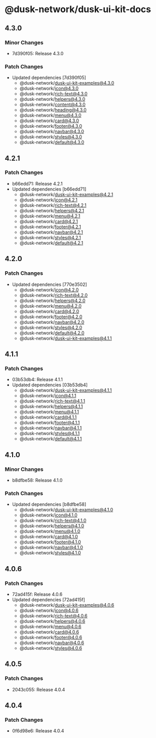 # @dusk-network/dusk-ui-kit-docs

## 4.3.0

### Minor Changes

- 7d390f05: Release 4.3.0

### Patch Changes

- Updated dependencies [7d390f05]
  - @dusk-network/dusk-ui-kit-examples@4.3.0
  - @dusk-network/icon@4.3.0
  - @dusk-network/rich-text@4.3.0
  - @dusk-network/helpers@4.3.0
  - @dusk-network/content@4.3.0
  - @dusk-network/heading@4.3.0
  - @dusk-network/menu@4.3.0
  - @dusk-network/card@4.3.0
  - @dusk-network/footer@4.3.0
  - @dusk-network/navbar@4.3.0
  - @dusk-network/styles@4.3.0
  - @dusk-network/default@4.3.0

## 4.2.1

### Patch Changes

- b66edd71: Release 4.2.1
- Updated dependencies [b66edd71]
  - @dusk-network/dusk-ui-kit-examples@4.2.1
  - @dusk-network/icon@4.2.1
  - @dusk-network/rich-text@4.2.1
  - @dusk-network/helpers@4.2.1
  - @dusk-network/menu@4.2.1
  - @dusk-network/card@4.2.1
  - @dusk-network/footer@4.2.1
  - @dusk-network/navbar@4.2.1
  - @dusk-network/styles@4.2.1
  - @dusk-network/default@4.2.1

## 4.2.0

### Patch Changes

- Updated dependencies [770e3502]
  - @dusk-network/icon@4.2.0
  - @dusk-network/rich-text@4.2.0
  - @dusk-network/helpers@4.2.0
  - @dusk-network/menu@4.2.0
  - @dusk-network/card@4.2.0
  - @dusk-network/footer@4.2.0
  - @dusk-network/navbar@4.2.0
  - @dusk-network/styles@4.2.0
  - @dusk-network/default@4.2.0
  - @dusk-network/dusk-ui-kit-examples@4.1.1

## 4.1.1

### Patch Changes

- 03b53db4: Release 4.1.1
- Updated dependencies [03b53db4]
  - @dusk-network/dusk-ui-kit-examples@4.1.1
  - @dusk-network/icon@4.1.1
  - @dusk-network/rich-text@4.1.1
  - @dusk-network/helpers@4.1.1
  - @dusk-network/menu@4.1.1
  - @dusk-network/card@4.1.1
  - @dusk-network/footer@4.1.1
  - @dusk-network/navbar@4.1.1
  - @dusk-network/styles@4.1.1
  - @dusk-network/default@4.1.1

## 4.1.0

### Minor Changes

- b8dfbe58: Release 4.1.0

### Patch Changes

- Updated dependencies [b8dfbe58]
  - @dusk-network/dusk-ui-kit-examples@4.1.0
  - @dusk-network/icon@4.1.0
  - @dusk-network/rich-text@4.1.0
  - @dusk-network/helpers@4.1.0
  - @dusk-network/menu@4.1.0
  - @dusk-network/card@4.1.0
  - @dusk-network/footer@4.1.0
  - @dusk-network/navbar@4.1.0
  - @dusk-network/styles@4.1.0

## 4.0.6

### Patch Changes

- 72ad415f: Release 4.0.6
- Updated dependencies [72ad415f]
  - @dusk-network/dusk-ui-kit-examples@4.0.6
  - @dusk-network/icon@4.0.6
  - @dusk-network/rich-text@4.0.6
  - @dusk-network/helpers@4.0.6
  - @dusk-network/menu@4.0.6
  - @dusk-network/card@4.0.6
  - @dusk-network/footer@4.0.6
  - @dusk-network/navbar@4.0.6
  - @dusk-network/styles@4.0.6

## 4.0.5

### Patch Changes

- 2043c055: Release 4.0.4

## 4.0.4

### Patch Changes

- 0f6d98e6: Release 4.0.4
